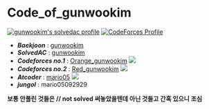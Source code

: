 # Code_of_gunwookim

[![gunwookim's solvedac profile](http://mazassumnida.wtf/api/v2/generate_badge?boj=gunwookim)](https://solved.ac/profile/gunwookim) [![CodeForces Profile](http://cf.leed.at?id=Red_gunwookim)](https://codeforces.com/profile/Red_gunwookim)

* __*Baekjoon*__ : [gunwookim](http://icpc.me/gunwookim)
* __*SolvedAC*__ : [gunwookim](https://solved.ac/profile/gunwookim)
* __*Codeforces no.1*__ : [Orange_gunwookim](https://codeforces.com/profile/Orange_gunwookim) [![](https://run.kaist.ac.kr/badges/codeforces/Orange_gunwookim.svg)](https://codeforces.com/profile/Orange_gunwookim)
* __*Codeforces no.2*__ : [Red_gunwookim](https://codeforces.com/profile/Red_gunwookim) [![](https://run.kaist.ac.kr/badges/codeforces/Red_gunwookim.svg)](https://codeforces.com/profile/Red_gunwookim)
* __*Atcoder*__ : [mario05](https://atcoder.jp/users/mario05) [![](https://run.kaist.ac.kr/badges/atcoder/mario05.svg)](https://atcoder.jp/users/mario5)
* __*jungol*__ : mario05092929

**보통 안풀린 것들은 // not solved 써놓았을텐데 아닌 것들고 간혹 있으니 조심**

